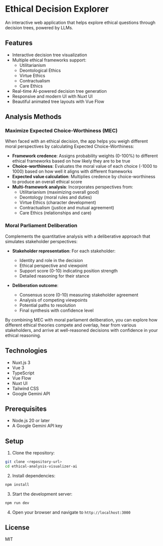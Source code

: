 # Ethical Decision Explorer

An interactive web application that helps explore ethical questions through decision trees, powered by LLMs.

## Features

- Interactive decision tree visualization
- Multiple ethical frameworks support:
  - Utilitarianism
  - Deontological Ethics
  - Virtue Ethics
  - Contractualism
  - Care Ethics
- Real-time AI-powered decision tree generation
- Responsive and modern UI with Nuxt UI
- Beautiful animated tree layouts with Vue Flow

## Analysis Methods

### Maximize Expected Choice-Worthiness (MEC)

When faced with an ethical decision, the app helps you weigh different moral perspectives by calculating Expected Choice-Worthiness:

- **Framework credence**: Assigns probability weights (0-100%) to different ethical frameworks based on how likely they are to be true
- **Choice-worthiness**: Evaluates the moral value of each choice (-1000 to 1000) based on how well it aligns with different frameworks
- **Expected value calculation**: Multiplies credence by choice-worthiness to produce an overall ethical score
- **Multi-framework analysis**: Incorporates perspectives from:
  - Utilitarianism (maximizing overall good)
  - Deontology (moral rules and duties)
  - Virtue Ethics (character development)
  - Contractualism (justice and mutual agreement)
  - Care Ethics (relationships and care)

### Moral Parliament Deliberation

Complements the quantitative analysis with a deliberative approach that simulates stakeholder perspectives:

- **Stakeholder representation**: For each stakeholder:

  - Identity and role in the decision
  - Ethical perspective and viewpoint
  - Support score (0-10) indicating position strength
  - Detailed reasoning for their stance

- **Deliberation outcome**:
  - Consensus score (0-10) measuring stakeholder agreement
  - Analysis of competing viewpoints
  - Potential paths to resolution
  - Final synthesis with confidence level

By combining MEC with moral parliament deliberation, you can explore how different ethical theories compete and overlap, hear from various stakeholders, and arrive at well-reasoned decisions with confidence in your ethical reasoning.

## Technologies

- Nuxt.js 3
- Vue 3
- TypeScript
- Vue Flow
- Nuxt UI
- Tailwind CSS
- Google Gemini API

## Prerequisites

- Node.js 20 or later
- A Google Gemini API key

## Setup

1. Clone the repository:

```bash
git clone <repository-url>
cd ethical-analysis-visualizer-ai
```

2. Install dependencies:

```bash
npm install
```

3. Start the development server:

```bash
npm run dev
```

4. Open your browser and navigate to `http://localhost:3000`

## License

MIT
